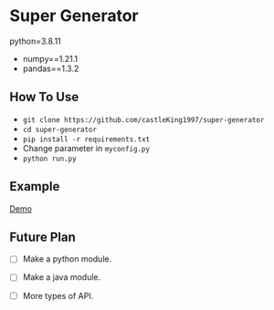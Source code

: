 # Super Generator

python=3.8.11

- numpy==1.21.1
- pandas==1.3.2

## How To Use

- `git clone https://github.com/castleKing1997/super-generator`
- `cd super-generator`
- `pip install -r requirements.txt`
- Change parameter in  `myconfig.py`
- `python run.py`

## Example

[Demo](https://www.bilibili.com/video/BV1XM4y1P7kN)

## Future Plan

- [ ] Make a python module.
- [ ] Make a java module.
- [ ] More types of API.

